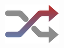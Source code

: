 <h1 align="center">
  <img src="https://raw.githubusercontent.com/Robson-Carvalho/rocketflix/2465e36dd5cb058c4dc1b37757f1103157dc63cc/public/favicon.svg" />
</h1>
